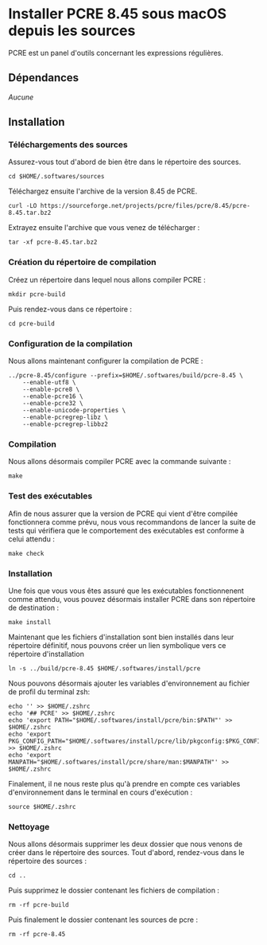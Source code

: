 # Installer PCRE 8.45 sous macOS depuis les sources

PCRE est un panel d'outils concernant les expressions régulières.

## Dépendances

_Aucune_

## Installation

### Téléchargements des sources

Assurez-vous tout d'abord de bien être dans le répertoire des sources.

```
cd $HOME/.softwares/sources
```

Téléchargez ensuite l'archive de la version 8.45 de PCRE.

```
curl -LO https://sourceforge.net/projects/pcre/files/pcre/8.45/pcre-8.45.tar.bz2
```

Extrayez ensuite l'archive que vous venez de télécharger :

```
tar -xf pcre-8.45.tar.bz2
```

### Création du répertoire de compilation

Créez un répertoire dans lequel nous allons compiler PCRE :

```
mkdir pcre-build
```

Puis rendez-vous dans ce répertoire :

```
cd pcre-build
```

### Configuration de la compilation

Nous allons maintenant configurer la compilation de PCRE :

```
../pcre-8.45/configure --prefix=$HOME/.softwares/build/pcre-8.45 \
    --enable-utf8 \
    --enable-pcre8 \
    --enable-pcre16 \
    --enable-pcre32 \
    --enable-unicode-properties \
    --enable-pcregrep-libz \
    --enable-pcregrep-libbz2
```

### Compilation

Nous allons désormais compiler PCRE avec la commande suivante :

```
make
```

### Test des exécutables

Afin de nous assurer que la version de PCRE qui vient d'être compilée
fonctionnera comme prévu, nous vous recommandons de lancer la suite de tests qui
vérifiera que le comportement des exécutables est conforme à celui attendu :

```
make check
```

### Installation

Une fois que vous vous êtes assuré que les exécutables fonctionnenent comme
attendu, vous pouvez désormais installer PCRE dans son répertoire de
destination :

```
make install
```

Maintenant que les fichiers d'installation sont bien installés dans leur
répertoire définitif, nous pouvons créer un lien symbolique vers ce répertoire
d'installation

```
ln -s ../build/pcre-8.45 $HOME/.softwares/install/pcre
```

Nous pouvons désormais ajouter les variables d'environnement au fichier de
profil du terminal zsh:

```
echo '' >> $HOME/.zshrc
echo '## PCRE' >> $HOME/.zshrc
echo 'export PATH="$HOME/.softwares/install/pcre/bin:$PATH"' >> $HOME/.zshrc
echo 'export PKG_CONFIG_PATH="$HOME/.softwares/install/pcre/lib/pkgconfig:$PKG_CONFIG_PATH"' >> $HOME/.zshrc
echo 'export MANPATH="$HOME/.softwares/install/pcre/share/man:$MANPATH"' >> $HOME/.zshrc
```

Finalement, il ne nous reste plus qu'à prendre en compte ces variables
d'environnement dans le terminal en cours d'exécution :

```
source $HOME/.zshrc
```

### Nettoyage

Nous allons désormais supprimer les deux dossier que nous venons de créer dans
le répertoire des sources. Tout d'abord, rendez-vous dans le répertoire des
sources :

```
cd ..
```

Puis supprimez le dossier contenant les fichiers de compilation :

```
rm -rf pcre-build
```

Puis finalement le dossier contenant les sources de pcre :

```
rm -rf pcre-8.45
```
